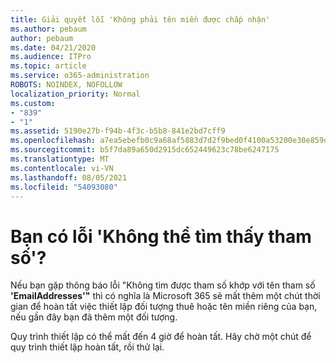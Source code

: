 ```yaml
---
title: Giải quyết lỗi 'Không phải tên miền được chấp nhận'
ms.author: pebaum
author: pebaum
ms.date: 04/21/2020
ms.audience: ITPro
ms.topic: article
ms.service: o365-administration
ROBOTS: NOINDEX, NOFOLLOW
localization_priority: Normal
ms.custom:
- "839"
- "1"
ms.assetid: 5190e27b-f94b-4f3c-b5b8-841e2bd7cff9
ms.openlocfilehash: a7ea5ebefb0c9a68af5883d7d2f9bed0f4100a53200e30e859d6f90ee519779f
ms.sourcegitcommit: b5f7da89a650d2915dc652449623c78be6247175
ms.translationtype: MT
ms.contentlocale: vi-VN
ms.lasthandoff: 08/05/2021
ms.locfileid: "54093080"
---
```

# <a name="got-a-parameter-cannot-be-found-error"></a>Bạn có lỗi 'Không thể tìm thấy tham số'?

Nếu bạn gặp thông báo lỗi "Không tìm được tham số khớp với tên tham số **'EmailAddresses'"** thì có nghĩa là Microsoft 365 sẽ mất thêm một chút thời gian để hoàn tất việc thiết lập đối tượng thuê hoặc tên miền riêng của bạn, nếu gần đây bạn đã thêm một đối tượng.
  
Quy trình thiết lập có thể mất đến 4 giờ để hoàn tất. Hãy chờ một chút để quy trình thiết lập hoàn tất, rồi thử lại.
  